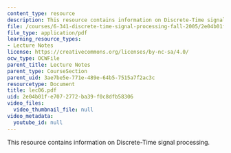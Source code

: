 ```yaml
---
content_type: resource
description: This resource contains information on Discrete-Time signal processing.
file: /courses/6-341-discrete-time-signal-processing-fall-2005/2e04b01fe7072772ba39f0c8dfb58306_lec06.pdf
file_type: application/pdf
learning_resource_types:
- Lecture Notes
license: https://creativecommons.org/licenses/by-nc-sa/4.0/
ocw_type: OCWFile
parent_title: Lecture Notes
parent_type: CourseSection
parent_uid: 3ae7be5e-771e-489e-64b5-7515a7f2ac3c
resourcetype: Document
title: lec06.pdf
uid: 2e04b01f-e707-2772-ba39-f0c8dfb58306
video_files:
  video_thumbnail_file: null
video_metadata:
  youtube_id: null
---
```

This resource contains information on Discrete-Time signal processing.